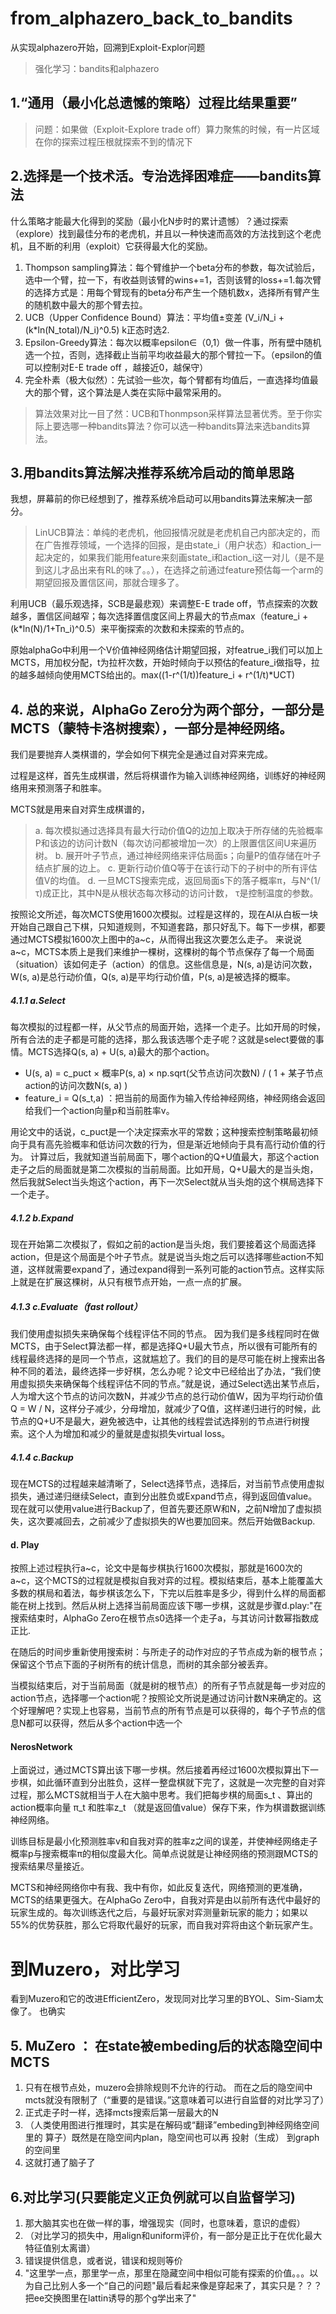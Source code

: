 # from_alphazero_back_to_bandits
 从实现alphazero开始，回溯到Exploit-Explor问题
>强化学习：bandits和alphazero

## 1.“通用（最小化总遗憾的策略）过程比结果重要”

>问题：如果做（Exploit-Explore trade off）算力聚焦的时候，有一片区域在你的探索过程压根就探索不到的情况下

## 2.选择是一个技术活。专治选择困难症——bandits算法

什么策略才能最大化得到的奖励（最小化N步时的累计遗憾）？通过探索（explore）找到最佳分布的老虎机，并且以一种快速而高效的方法找到这个老虎机，且不断的利用（exploit）它获得最大化的奖励。

1. Thompson sampling算法：每个臂维护一个beta分布的参数，每次试验后，选中一个臂，拉一下，有收益则该臂的wins+=1，否则该臂的loss+=1.每次臂的选择方式是：用每个臂现有的beta分布产生一个随机数x，选择所有臂产生的随机数中最大的那个臂去拉。
2. UCB（Upper Confidence Bound）算法：平均值±变差 (V_i/N_i + (k*ln(N_total)/N_i)^0.5) k正态时选2.
3. Epsilon-Greedy算法：每次以概率epsilon∈（0,1）做一件事，所有壁中随机选一个拉，否则，选择截止当前平均收益最大的那个臂拉一下。（epsilon的值可以控制对E-E trade off ，越接近0，越保守）
4. 完全朴素（极大似然）：先试验一些次，每个臂都有均值后，一直选择均值最大的那个臂，这个算法是人类在实际中最常采用的。

>算法效果对比一目了然：UCB和Thonmpson采样算法显著优秀。至于你实际上要选哪一种bandits算法？你可以选一种bandits算法来选bandits算法。

## 3.用bandits算法解决推荐系统冷启动的简单思路

我想，屏幕前的你已经想到了，推荐系统冷启动可以用bandits算法来解决一部分。
>LinUCB算法：单纯的老虎机，他回报情况就是老虎机自己内部决定的，而在广告推荐领域，一个选择的回报，是由state_i（用户状态）和action_i一起决定的，如果我们能用feature来刻画state_i和action_i这一对儿（是不是到这儿才品出来有RL的味了。。），在选择之前通过feature预估每一个arm的期望回报及置信区间，那就合理多了。

利用UCB（最乐观选择，SCB是最悲观）来调整E-E trade off，节点探索的次数越多，置信区间越窄；每次选择置信度区间上界最大的节点max（feature_i + (k*ln(N)/1+Tn_i)^0.5）来平衡探索的次数和未探索的节点的。

原始alphaGo中利用一个V价值神经网络估计期望回报，对featrue_i我们可以加上MCTS，用加权分配，t为拉杆次数，开始时倾向于以预估的feature_i做指导，拉的越多越倾向使用MCTS给出的。max((1-r^(1/t))feature_i + r^(1/t)*UCT)


## 4. 总的来说，AlphaGo Zero分为两个部分，一部分是MCTS（蒙特卡洛树搜索），一部分是神经网络。

我们是要抛弃人类棋谱的，学会如何下棋完全是通过自对弈来完成。

过程是这样，首先生成棋谱，然后将棋谱作为输入训练神经网络，训练好的神经网络用来预测落子和胜率。

MCTS就是用来自对弈生成棋谱的，
>a. 每次模拟通过选择具有最大行动价值Q的边加上取决于所存储的先验概率P和该边的访问计数N（每次访问都被增加一次）的上限置信区间U来遍历树。
b. 展开叶子节点，通过神经网络来评估局面s；向量P的值存储在叶子结点扩展的边上。
c. 更新行动价值Q等于在该行动下的子树中的所有评估值V的均值。
d. 一旦MCTS搜索完成，返回局面s下的落子概率π，与N^(1/τ)成正比，其中N是从根状态每次移动的访问计数， τ是控制温度的参数。

按照论文所述，每次MCTS使用1600次模拟。过程是这样的，现在AI从白板一块开始自己跟自己下棋，只知道规则，不知道套路，那只好乱下。每下一步棋，都要通过MCTS模拟1600次上图中的a~c，从而得出我这次要怎么走子。
来说说a~c，MCTS本质上是我们来维护一棵树，这棵树的每个节点保存了每一个局面（situation）该如何走子（action）的信息。这些信息是，N(s, a)是访问次数，W(s, a)是总行动价值，Q(s, a)是平均行动价值，P(s, a)是被选择的概率。

##### 4.1.1 a.Select
每次模拟的过程都一样，从父节点的局面开始，选择一个走子。比如开局的时候，所有合法的走子都是可能的选择，那么我该选哪个走子呢？这就是select要做的事情。MCTS选择Q(s, a) + U(s, a)最大的那个action。

- U(s, a) = c_puct × 概率P(s, a) × np.sqrt(父节点访问次数N) / ( 1 + 某子节点action的访问次数N(s, a) )
- feature_i = Q(s_t,a)   ：把当前的局面作为输入传给神经网络，神经网络会返回给我们一个action向量p和当前胜率v。

用论文中的话说，c_puct是一个决定探索水平的常数；这种搜索控制策略最初倾向于具有高先验概率和低访问次数的行为，但是渐近地倾向于具有高行动价值的行为。
计算过后，我就知道当前局面下，哪个action的Q+U值最大，那这个action走子之后的局面就是第二次模拟的当前局面。比如开局，Q+U最大的是当头炮，然后我就Select当头炮这个action，再下一次Select就从当头炮的这个棋局选择下一个走子。

##### 4.1.2 b.Expand
现在开始第二次模拟了，假如之前的action是当头炮，我们要接着这个局面选择action，但是这个局面是个叶子节点。就是说当头炮之后可以选择哪些action不知道，这样就需要expand了，通过expand得到一系列可能的action节点。这样实际上就是在扩展这棵树，从只有根节点开始，一点一点的扩展。

##### 4.1.3 c.Evaluate（fast rollout）
我们使用虚拟损失来确保每个线程评估不同的节点。
因为我们是多线程同时在做MCTS，由于Select算法都一样，都是选择Q+U最大节点，所以很有可能所有的线程最终选择的是同一个节点，这就尴尬了。我们的目的是尽可能在树上搜索出各种不同的着法，最终选择一步好棋，怎么办呢？论文中已经给出了办法，“我们使用虚拟损失来确保每个线程评估不同的节点。”就是说，通过Select选出某节点后，人为增大这个节点的访问次数N，并减少节点的总行动价值W，因为平均行动价值Q = W / N，这样分子减少，分母增加，就减少了Q值，这样递归进行的时候，此节点的Q+U不是最大，避免被选中，让其他的线程尝试选择别的节点进行树搜索。这个人为增加和减少的量就是虚拟损失virtual loss。

##### 4.1.4 c.Backup
现在MCTS的过程越来越清晰了，Select选择节点，选择后，对当前节点使用虚拟损失，通过递归继续Select，直到分出胜负或Expand节点，得到返回值value。现在就可以使用value进行Backup了，但首先要还原W和N，之前N增加了虚拟损失，这次要减回去，之前减少了虚拟损失的W也要加回来。然后开始做Backup.


#### d. Play
按照上述过程执行a~c，论文中是每步棋执行1600次模拟，那就是1600次的a~c，这个MCTS的过程就是模拟自我对弈的过程。模拟结束后，基本上能覆盖大多数的棋局和着法，每步棋该怎么下，下完以后胜率是多少，得到什么样的局面都能在树上找到。然后从树上选择当前局面应该下哪一步棋，这就是步骤d.play:"在搜索结束时，AlphaGo Zero在根节点s0选择一个走子a，与其访问计数幂指数成正比.

在随后的时间步重新使用搜索树：与所走子的动作对应的子节点成为新的根节点；保留这个节点下面的子树所有的统计信息，而树的其余部分被丢弃。

当模拟结束后，对于当前局面（就是树的根节点）的所有子节点就是每一步对应的action节点，选择哪一个action呢？按照论文所说是通过访问计数N来确定的。这个好理解吧？实现上也容易，当前节点的所有节点是可以获得的，每个子节点的信息N都可以获得，然后从多个action中选一个

#### NerosNetwork
上面说过，通过MCTS算出该下哪一步棋。然后接着再经过1600次模拟算出下一步棋，如此循环直到分出胜负，这样一整盘棋就下完了，这就是一次完整的自对弈过程，那么MCTS就相当于人在大脑中思考。我们把每步棋的局面s_t 、算出的action概率向量 π_t 和胜率z_t （就是返回值value）保存下来，作为棋谱数据训练神经网络。

训练目标是最小化预测胜率v和自我对弈的胜率z之间的误差，并使神经网络走子概率p与搜索概率π的相似度最大化。简单点说就是让神经网络的预测跟MCTS的搜索结果尽量接近。

MCTS和神经网络你中有我、我中有你，如此反复迭代，网络预测的更准确，MCTS的结果更强大。在AlphaGo Zero中，自我对弈是由以前所有迭代中最好的玩家生成的。每次训练迭代之后，与最好玩家对弈测量新玩家的能力；如果以55%的优势获胜，那么它将取代最好的玩家，而自我对弈将由这个新玩家产生。

# 到Muzero，对比学习

看到Muzero和它的改进EfficientZero，发现同对比学习里的BYOL、Sim-Siam太像了。
也确实

## 5. MuZero ： 在state被embeding后的状态隐空间中MCTS
1. 只有在根节点处，muzero会排除规则不允许的行动。 而在之后的隐空间中mcts就没有限制了（“重要的是错误。”这意味着可以进行自监督的对比学习了）
2. 正式走子时一样，选择mcts搜索后第一层最大的N
3. （人类使用图进行推理时，其实是在解码或“翻译”embeding到神经网络空间里的 算子）既然是在隐空间内plan，隐空间也可以再 投射（生成） 到graph的空间里
4. 这就打通了脑子了


## 6.对比学习(只要能定义正负例就可以自监督学习)
1. 那大脑其实也在做一样的事，增强现实（同时，也意味着，意识的虚假）
2. （对比学习的损失中，用align和uniform评价，有一部分是正比于在优化最大特征值别太离谱）
3. 错误提供信息，或者说，错误和规则等价
4. "这里学一点，那里学一点，那里在隐藏空间中相似可能有探索的价值。。。以为自己比别人多一个“自己的问题"最后看起来像是穿起来了，其实只是？？？把ee交换图里在lattin诱导的那个g学出来了"
